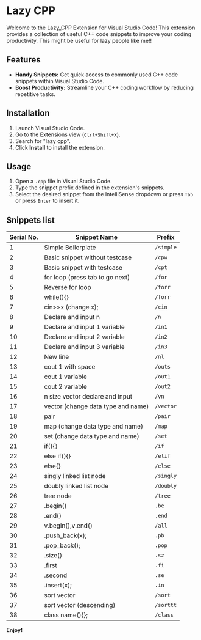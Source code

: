 # Lazy CPP

Welcome to the Lazy_CPP Extension for Visual Studio Code! This extension provides a collection of useful C++ code snippets to improve your coding productivity. This might be useful for lazy people like me!!

## Features

- **Handy Snippets:** Get quick access to commonly used C++ code snippets within Visual Studio Code.
- **Boost Productivity:** Streamline your C++ coding workflow by reducing repetitive tasks.

## Installation

1. Launch Visual Studio Code.
2. Go to the Extensions view (`Ctrl+Shift+X`).
3. Search for "lazy cpp".
4. Click **Install** to install the extension.

## Usage

1. Open a `.cpp` file in Visual Studio Code.
2. Type the snippet prefix defined in the extension's snippets.
3. Select the desired snippet from the IntelliSense dropdown or press `Tab` or press `Enter` to insert it.

## Snippets list

| Serial No. | Snippet Name                        | Prefix |
|------------|------------------------------------|--------|
| 1          | Simple Boilerplate                  | `/simple` |
| 2          | Basic snippet without testcase      | `/cpw` |
| 3          | Basic snippet with testcase         | `/cpt` |
| 4          | for loop (press tab to go next)    | `/for` |
| 5          | Reverse for loop                   | `/forr` |
| 6          | while(){}                          | `/forr` |
| 7          | cin>>x (change x);                 | `/cin` |
| 8          | Declare and input n                 | `/n` |
| 9          | Declare and input 1 variable       | `/in1` |
| 10         | Declare and input 2 variable       | `/in2` |
| 11         | Declare and input 3 variable       | `/in3` |
| 12         | New line                           | `/nl` |
| 13         | cout 1 with space                  | `/outs` |
| 14         | cout 1 variable                    | `/out1` |
| 15         | cout 2 variable                    | `/out2` |
| 16         | n size vector declare and input    | `/vn` |
| 17         | vector (change data type and name) | `/vector` |
| 18         | pair                               | `/pair` |
| 19         | map (change data type and name)    | `/map` |
| 20         | set (change data type and name)    | `/set` |
| 21         | if(){}                             | `/if` |
| 22         | else if(){}                        | `/elif` |
| 23         | else{}                             | `/else` |
| 24         | singly linked list node            | `/singly` |
| 25         | doubly linked list node            | `/doubly` |
| 26         | tree node                          | `/tree` |
| 27         | .begin()                            | `.be` |
| 28         | .end()                              | `.end` |
| 29         | v.begin(),v.end()                  | `/all` |
| 30         | .push_back(x);                      | `.pb` |
| 31         | .pop_back();                        | `.pop` |
| 32         | .size()                            | `.sz` |
| 33         | .first                              | `.fi` |
| 34         | .second                             | `.se` |
| 35         | .insert(x);                         | `.in` |
| 36         | sort vector                        | `/sort` |
| 37         | sort vector (descending)           | `/sorttt`|
| 38         | class name(){};                    | `/class` |

**Enjoy!**
